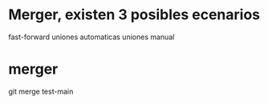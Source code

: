 # Merger, existen 3 posibles ecenarios

fast-forward
uniones automaticas
uniones manual

# merger
git merge <rama> test-main